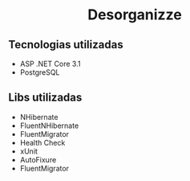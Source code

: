 <h1 align="center">Desorganizze</h1>

<h2>Tecnologias utilizadas</h3>
<ul>
  <li>ASP .NET Core 3.1</li>
  <li>PostgreSQL </li>
</ul>

<h2>Libs utilizadas</h3>
<ul>
  <li>NHibernate</li>
  <li>FluentNHibernate</li>
  <li>FluentMigrator</li>
  <li>Health Check</li>
  <li>xUnit</li>
  <li>AutoFixure</li>
  <li>FluentMigrator</li>
</ul>






